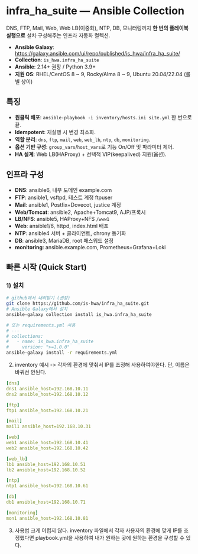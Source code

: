 # infra_ha_suite — Ansible Collection

DNS, FTP, Mail, Web, Web LB(이중화), NTP, DB, 모니터링까지 **한 번의 플레이북 실행으로** 설치·구성해주는 인프라 자동화 컬렉션.

- **Ansible Galaxy**: https://galaxy.ansible.com/ui/repo/published/is_hwa/infra_ha_suite/
- **Collection**: `is_hwa.infra_ha_suite`
- **Ansible**: 2.14+ 권장 / Python 3.9+
- **지원 OS**: RHEL/CentOS 8 ~ 9, Rocky/Alma 8 ~ 9, Ubuntu 20.04/22.04 (롤별 상이)

## 특징
- **원클릭 배포**: `ansible-playbook -i inventory/hosts.ini site.yml` 한 번으로 끝.
- **Idempotent**: 재실행 시 변경 최소화.
- **역할 분리**: `dns`, `ftp`, `mail`, `web`, `web_lb`, `ntp`, `db`, `monitoring`.
- **옵션 기반 구성**: `group_vars`/`host_vars`로 기능 On/Off 및 파라미터 제어.
- **HA 설계**: Web LB(HAProxy) + 선택적 VIP(keepalived) 지원(옵션).

## 인프라 구성

- **DNS**: ansible6, 내부 도메인 example.com
- **FTP**: ansible1, vsftpd, 테스트 계정 ftpuser
- **Mail**: ansible1, Postfix+Dovecot, justice 계정
- **Web/Tomcat**: ansible2, Apache+Tomcat9, AJP/프록시
- **LB/NFS**: ansible5, HAProxy+NFS `/www1`
- **Web**: ansible1/6, httpd, index.html 배포
- **NTP**: ansible4 서버 + 클라이언트, chrony 동기화
- **DB**: ansible3, MariaDB, root 패스워드 설정
- **monitoring**: ansible.example.com, Prometheus+Grafana+Loki

## 빠른 시작 (Quick Start)

### 1) 설치
```bash
# github에서 내려받기 (권장)
git clone https://github.com/is-hwa/infra_ha_suite.git
# Ansible Galaxy에서 설치
ansible-galaxy collection install is_hwa.infra_ha_suite

# 또는 requirements.yml 사용
# ---
# collections:
#   - name: is_hwa.infra_ha_suite
#     version: ">=1.0.0"
ansible-galaxy install -r requirements.yml
```

2) inventory 예시 -> 각자의 환경에 맞춰서  IP를 조정해 사용하여야한다. 단, 이름은 바꿔선 안된다.
```yaml
[dns]
dns1 ansible_host=192.168.10.11
dns2 ansible_host=192.168.10.12

[ftp]
ftp1 ansible_host=192.168.10.21

[mail]
mail1 ansible_host=192.168.10.31

[web]
web1 ansible_host=192.168.10.41
web2 ansible_host=192.168.10.42

[web_lb]
lb1 ansible_host=192.168.10.51
lb2 ansible_host=192.168.10.52

[ntp]
ntp1 ansible_host=192.168.10.61

[db]
db1 ansible_host=192.168.10.71

[monitoring]
mon1 ansible_host=192.168.10.81
```

3) 사용법
   크게 어렵지 않다. inventory 파일에서 각자 사용자의 환경에 맞게 IP를 조정했다면 playbook.yml을 사용하여 내가 원하는 곳에 원하는 환경을 구성할 수 있다.

